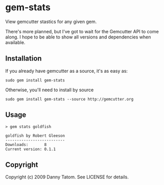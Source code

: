 # gem-stats

View gemcutter stastics for any given gem.

There's more planned, but I've got to wait for the Gemcutter API to come along. I hope to be able to show all versions and dependencies when available.

## Installation

If you already have gemcutter as a source, it's as easy as:

    sudo gem install gem-stats

Otherwise, you'll need to install by source

    sudo gem install gem-stats --source http://gemcutter.org

## Usage

    > gem stats goldfish

    goldfish by Robert Gleeson
    --------------------------
    Downloads:       8
    Current version: 0.1.1

## Copyright

Copyright (c) 2009 Danny Tatom. See LICENSE for details.

